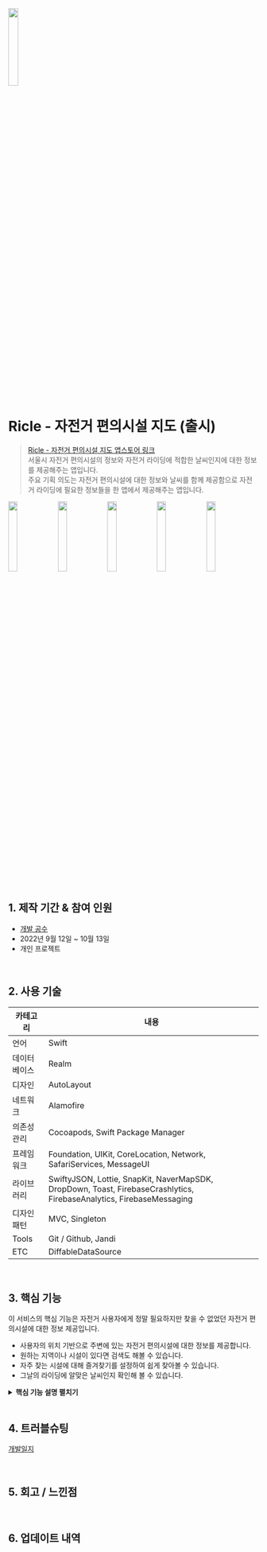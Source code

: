 
<img src="https://user-images.githubusercontent.com/78537078/209314831-d69d4fcf-cd44-420a-86f1-96c0e6d13d74.png" width="20%">

# Ricle - 자전거 편의시설 지도 (출시)

>[Ricle - 자전거 편의시설 지도 앱스토어 링크](https://apps.apple.com/kr/app/ricle-%EC%9E%90%EC%A0%84%EA%B1%B0-%ED%8E%B8%EC%9D%98%EC%8B%9C%EC%84%A4-%EC%A7%80%EB%8F%84/id6443554916)</br>
>서울시 자전거 편의시설의 정보와 자전거 라이딩에 적합한 날씨인지에 대한 정보를 제공해주는 앱입니다.</br>
>주요 기획 의도는 자전거 편의시설에 대한 정보와 날씨를 함께 제공함으로 자전거 라이딩에 필요한 정보들을 한 앱에서 제공해주는 앱입니다.

<p>
<img src="https://user-images.githubusercontent.com/78537078/209093977-4c452162-3fc3-4743-bc4c-32d5d13af5cd.png" width="19%">
<img src="https://user-images.githubusercontent.com/78537078/209094066-9647e175-e1b5-4c17-87f2-f754ba42e7f5.png" width="19%">
<img src="https://user-images.githubusercontent.com/78537078/209094069-ee3fe27a-3064-4079-8d6c-3a00dedbc214.png" width="19%">
<img src="https://user-images.githubusercontent.com/78537078/209094071-e3d8cf16-1324-4a9a-8d0f-5d1c621c627c.png" width="19%">
<img src="https://user-images.githubusercontent.com/78537078/209094074-d3ce88c2-804d-45c5-9db6-612c16055846.png" width="19%">
</p>

</br>

## 1. 제작 기간 & 참여 인원
- [개발 공수](https://elite-pet-b14.notion.site/a3763ffa4aef4f258b7bc5a9cd19feb1?v=ba2e1ce25e90468289919989c552cc3c)
- 2022년 9월 12일 ~ 10월 13일
- 개인 프로젝트

</br>

## 2. 사용 기술
|카테고리|내용|
|---|---|
|언어|Swift|
|데이터베이스|Realm|
|디자인|AutoLayout|
|네트워크|Alamofire|
|의존성관리|Cocoapods, Swift Package Manager|
|프레임워크|Foundation, UIKit, CoreLocation, Network, SafariServices, MessageUI|
|라이브러리|SwiftyJSON, Lottie, SnapKit, NaverMapSDK, DropDown, Toast, FirebaseCrashlytics, FirebaseAnalytics, FirebaseMessaging|
|디자인패턴|MVC, Singleton|
|Tools|Git / Github, Jandi|
|ETC|DiffableDataSource|

</br>

## 3. 핵심 기능
이 서비스의 핵심 기능은 자전거 사용자에게 정말 필요하지만 찾을 수 없었던 자전거 편의시설에 대한 정보 제공입니다.
- 사용자의 위치 기반으로 주변에 있는 자전거 편의시설에 대한 정보를 제공합니다.
- 원하는 지역이나 시설이 있다면 검색도 해볼 수 있습니다.
- 자주 찾는 시설에 대해 즐겨찾기를 설정하여 쉽게 찾아볼 수 있습니다.
- 그날의 라이딩에 알맞은 날씨인지 확인해 볼 수 있습니다.

<details>
<summary><b>핵심 기능 설명 펼치기</b></summary>

### 3.1 편의시설 정보 제공
  ``` swift
  BicycleAPIManager.shared.callRequest(startIndex: 1, endIndex: 1000) { loc, count  in
                    loc.forEach {
                        if $0.2.contains("공기") || $0.2.contains("주입기") {
                            let task = UserMap(lat: $0.0, lng: $0.1, title: $0.2, info: $0.3, id: $0.4, address: $0.5, type: 0)
                            MapRepository.shared.saveRealm(item: task)
                        } else if $0.2.contains("주차") || $0.2.contains("거치") || $0.2.contains("보관") {
                            let task = UserMap(lat: $0.0, lng: $0.1, title: $0.2, info: $0.3, id: $0.4, address: $0.5, type: 1)
                            MapRepository.shared.saveRealm(item: task)
                        } else {
                            let task = UserMap(lat: $0.0, lng: $0.1, title: $0.2, info: $0.3, id: $0.4, address: $0.5, type: 2)
                            MapRepository.shared.saveRealm(item: task)
                        }
                    }
                }
  ```
  - 앱 시작화면에서 통신을 통해 편의시설 데이터를 받아와서 Realm에 저장
  
  ``` swift    
  for i in MapRepository.shared.tasks {
            marker.position = NMGLatLng(lat: i.lat, lng: i.lng)
            
            marker.userInfo = ["type":i.type]
            
            marker.touchHandler = { [weak self] (overlay: NMFOverlay) -> Bool in
                guard let self = self else { return false }
                
                if let marker = self.mark {
                    if marker.userInfo["type"] as! Int == 0 {
                        marker.iconImage = NMFOverlayImage(name: "loc1")
                    } else if marker.userInfo["type"] as! Int == 1 {
                        marker.iconImage = NMFOverlayImage(name: "loc2")
                    } else {
                        marker.iconImage = NMFOverlayImage(name: "loc3")
                    }
                }
  }
  ```
  - Realm에 저장되어 있는 데이터 배열을 통해 마커를 생성하여 네이버 지도에 구현
  
  </br>
  
### 3.2 검색 기능
  ``` swift
  let text = searchText.lowercased()
  filteredArr = MapRepository.shared.tasks.where { $0.title.contains(text, options: .caseInsensitive) || $0.address.contains(text, options: .caseInsensitive) }
  ```
  - Realm 데이터 배열에 사용자로부터 입력 받은 텍스트를 contains 고차함수를 통해 검색 기능 구현
  
  </br>
  
### 3.3 즐겨찾기 기능

  ``` swift
  let arr = MapRepository.shared.tasks.where { $0.id == popup.id! }
  MapRepository.shared.updateFavorite(item: arr[0])
  arr[0].favorite ? popup.popupFavoriteButton.setImage(UIImage(systemName: "star.fill"), for: .normal) : popup.popupFavoriteButton.setImage(UIImage(systemName: "star"), for: .normal)
  ```
  - Realm 객체 별 즐겨찾기를 판별해줄 Bool 타입의 프로퍼티를 통해 전체 데이터 배열에서 filter 고차함수로 즐겨찾기 기능 구현
  
  </br>
  
### 3.4 날씨 정보 제공

  ``` swift
  WeatherAPIManager.shared.callWeather(lat: lat, lon: lng) { main, temp, windPower in
                
                Weather.wea1 = (main, temp, windPower)
                
                //날씨 아이콘
                self.main.weatherImage.image = UIImage(named: self.iconType(main))
                //날씨 종류
                self.typeSwitch(main)
                //현재 기온
                self.main.currentTemp.text = "\(temp)º"
                //풍속
                self.main.windy.statusLabel.text = "\(windPower)m/s"
            }
            WeatherRepository.shared.saveRealm(item: item)
  ```
  - Alamofire와 SwiftyJSON을 이용하여 날씨 데이터를 Realm 데이터베이스에 저장한 후에 정보 제공
</details>

</br>

## 4. 트러블슈팅
[개발일지](https://www.notion.so/8cac79381a344f69977b169c6d091d82)

</br>

## 5. 회고 / 느낀점

</br>

## 6. 업데이트 내역

